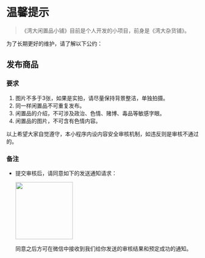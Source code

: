 # 温馨提示

> 《湾大闲置品小铺》目前是个人开发的小项目，前身是《湾大杂货铺》。
>  
为了长期更好的维护，请了解以下公约：

## 发布商品

### 要求

1. 图片不多于3张，如果是实拍，请尽量保持背景整洁，单独拍摄。
2. 同一样闲置品不可重复发布。
3. 闲置品的介绍，不可涉及政治、色情、赌博、毒品等敏感字眼。
4. 闲置品的图片，不可含有色情内容。

以上希望大家自觉遵守，本小程序内设内容安全审核机制，如违反则是审核不通过的。

### 备注

- 提交审核后，请同意如下的发送通知请求：

  <img src="/tip.jpg" style="width:150px;height:150px;" />
  
  同意之后方可在微信中接收到我们给你发送的审核结果和预定成功的通知。
